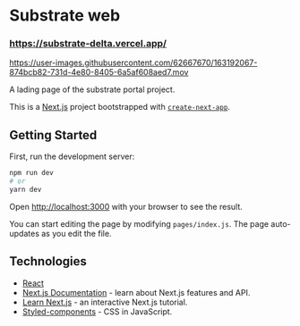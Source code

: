 # Substrate web

### https://substrate-delta.vercel.app/

https://user-images.githubusercontent.com/62667670/163192067-874bcb82-731d-4e80-8405-6a5af608aed7.mov


A lading page of the substrate portal project.

This is a [Next.js](https://nextjs.org/) project bootstrapped with [`create-next-app`](https://github.com/vercel/next.js/tree/canary/packages/create-next-app).

## Getting Started

First, run the development server:

```bash
npm run dev
# or
yarn dev
```

Open [http://localhost:3000](http://localhost:3000) with your browser to see the result.

You can start editing the page by modifying `pages/index.js`. The page auto-updates as you edit the file.

## Technologies

- [React](https://reactjs.org)
- [Next.js Documentation](https://nextjs.org/docs) - learn about Next.js features and API.
- [Learn Next.js](https://nextjs.org/learn) - an interactive Next.js tutorial.
- [Styled-components](https://reactjs.org) - CSS in JavaScript.
